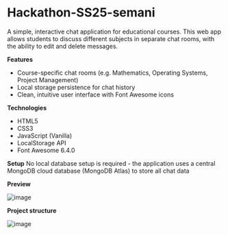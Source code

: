 # Hackathon-SS25-semani
A simple, interactive chat application for educational courses. This web app allows students to discuss different subjects in separate chat rooms, with the ability to edit and delete messages.

**Features**
- Course-specific chat rooms (e.g. Mathematics, Operating Systems, Project Management)
- Local storage persistence for chat history
- Clean, intuitive user interface with Font Awesome icons

**Technologies**
- HTML5
- CSS3
- JavaScript (Vanilla)
- LocalStorage API
- Font Awesome 6.4.0

**Setup**
No local database setup is required - the application uses a central MongoDB cloud database (MongoDB Atlas) to store all chat data

**Preview**

![image](https://github.com/user-attachments/assets/3ec386b6-2585-4435-a2f2-5f8fbd5b2ee6)

**Project structure**

![image](https://github.com/user-attachments/assets/418bbc26-9b28-4f3a-a46f-ce8e948432ff)
